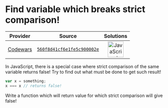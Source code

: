 [_metadata_:generated]: - "true"

# Find variable which breaks strict comparison!

<!-- INFO TABLE BEGIN -->

| Provider                                        | Source                                                                               | Solutions                                                                                                                                                    |
| :---------------------------------------------: | :----------------------------------------------------------------------------------: | :----------------------------------------------------------------------------------------------------------------------------------------------------------: |
| [Codewars](../../../docs/providers/Codewars.md) | [`560f8d41cf6e1fe5c900002e`](https://www.codewars.com/kata/560f8d41cf6e1fe5c900002e) | [<img src="https://res.cloudinary.com/rascaltwo/image/upload/v1631924076/javascript_ehszr7.svg" alt="JavaScript" title="JavaScript" width="50" />](solve.js) |

<!-- INFO TABLE END -->

In JavaScript, there is a special case where strict comparison of the same variable returns false! 
Try to find out what must be done to get such result!

```javascript
var x = something;
x === x // returns false!
```

Write a function which will return value for which strict comparison will give false!
